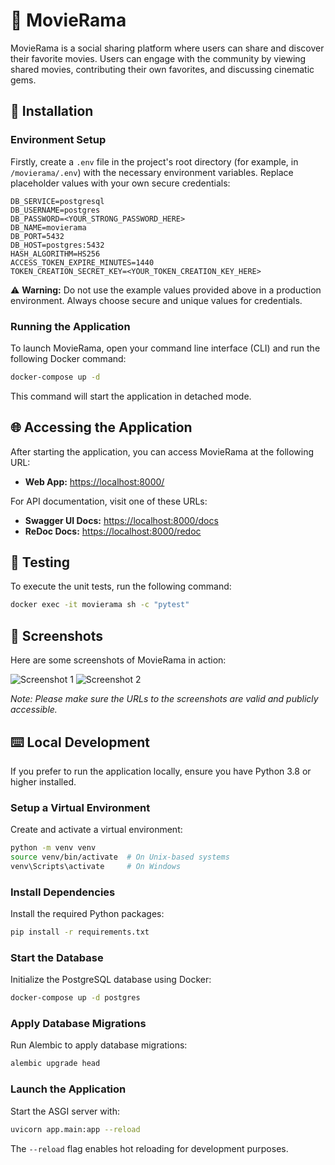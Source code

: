 # 🎥 MovieRama

MovieRama is a social sharing platform where users can share and discover their favorite movies. Users can engage with the community by viewing shared movies, contributing their own favorites, and discussing cinematic gems.

## 💾 Installation

### Environment Setup

Firstly, create a `.env` file in the project's root directory (for example, in `/movierama/.env`) with the necessary environment variables. Replace placeholder values with your own secure credentials:

```env
DB_SERVICE=postgresql
DB_USERNAME=postgres
DB_PASSWORD=<YOUR_STRONG_PASSWORD_HERE>
DB_NAME=movierama
DB_PORT=5432
DB_HOST=postgres:5432
HASH_ALGORITHM=HS256
ACCESS_TOKEN_EXPIRE_MINUTES=1440
TOKEN_CREATION_SECRET_KEY=<YOUR_TOKEN_CREATION_KEY_HERE>
```

⚠️ **Warning:** Do not use the example values provided above in a production environment. Always choose secure and unique values for credentials.

### Running the Application

To launch MovieRama, open your command line interface (CLI) and run the following Docker command:

```sh
docker-compose up -d
```

This command will start the application in detached mode.

## 🌐 Accessing the Application

After starting the application, you can access MovieRama at the following URL:

- **Web App:** [https://localhost:8000/](https://localhost:8000/)

For API documentation, visit one of these URLs:

- **Swagger UI Docs:** [https://localhost:8000/docs](https://localhost:8000/docs)
- **ReDoc Docs:** [https://localhost:8000/redoc](https://localhost:8000/redoc)

## 🧪 Testing

To execute the unit tests, run the following command:

```sh
docker exec -it movierama sh -c "pytest"
```

## 📸 Screenshots

Here are some screenshots of MovieRama in action:

![Screenshot 1](https://github.com/Tzal3x/movierama/assets/screenshot_1.png)
![Screenshot 2](https://github.com/Tzal3x/movierama/assets/screenshot_2.png)

_Note: Please make sure the URLs to the screenshots are valid and publicly accessible._

## ⌨️ Local Development

If you prefer to run the application locally, ensure you have Python 3.8 or higher installed.

### Setup a Virtual Environment

Create and activate a virtual environment:

```sh
python -m venv venv
source venv/bin/activate  # On Unix-based systems
venv\Scripts\activate     # On Windows
```

### Install Dependencies

Install the required Python packages:

```sh
pip install -r requirements.txt
```

### Start the Database

Initialize the PostgreSQL database using Docker:

```sh
docker-compose up -d postgres
```

### Apply Database Migrations

Run Alembic to apply database migrations:

```sh
alembic upgrade head
```

### Launch the Application

Start the ASGI server with:

```sh
uvicorn app.main:app --reload
```

The `--reload` flag enables hot reloading for development purposes.
